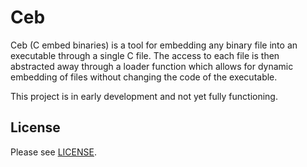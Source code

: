 # Ceb

Ceb (C embed binaries) is a tool for embedding any binary file into an executable through a single C file. The access to each file is then abstracted away through a loader function which allows for dynamic embedding of files without changing the code of the executable.

This project is in early development and not yet fully functioning.

## License

Please see [LICENSE](/LICENSE).

